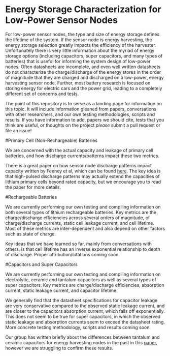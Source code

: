 Energy Storage Characterization for Low-Power Sensor Nodes
==========================================================

For low-power sensor nodes, the type and size of energy storage defines the 
lifetime of the system. If the sensor node is energy harvesting, the energy
storage selection greatly impacts the efficiency of the harvester. Unfortunately
there is very little information about the myriad of energy storage options 
(including capacitors, super capacitors, and many types of batteries) that 
is useful for informing the system design of low-power nodes. Often
datasheets are incomplete, and even well written datasheets do not
characterize the charge/discharge of the energy stores in the order of
magnitude that they are charged and discharged on a low-power, energy harvesting
sensor node. Further, most battery research is focused on storing energy
for electric cars and the power grid, leading to a completely different
set of concerns and tests. 

The point of this repository is to serve as a landing page for information
on this topic. It will include information gleaned from papers, conversations
with other researchers, and our own testing methodologies, scripts and results.
If you have information to add, papers we should cite, tests that you think are useful, 
or thoughts
on the project _please_ submit a pull request or file an issue!

#Primary Cell (Non-Rechargeable) Batteries

We are concerned with the actual capacity and leakage of primary
cell batteries, and how discharge currents/patterns impact these two metrics. 

There is a great paper on how sensor node discharge patterns
impact capacity written by Feeney et al, which can be found [here](http://ieeexplore.ieee.org/document/6814721/).
The key idea is that high-pulsed discharge patterns may actually extend the
capacities of lithium primary cells beyond rated capacity, but we encourage
you to read the paper for more details. 

#Rechargeable Batteries

We are currently performing our own testing and compiling information
on both several types of lithium rechargeable batteries. Key metrics
are the charge/discharge efficiencies across several orders of magnitude,
of charge/discharge currents, static cell leakage current, and cell lifetime.
Most of these metrics are inter-dependent and also depend on other factors such
as state of charge.

Key ideas that we have learned so far, mainly from conversations with others,
is that cell lifetime has an inverse exponential relationship to depth of
discharge. Proper attribution/citations coming soon.

#Capacitors and Super Capacitors

We are currently performing our own testing and compiling information
on electrolytic, ceramic and tantalum capacitors as well as
several types of super capacitors. Key metrics are
charge/discharge efficiencies, absorption current, static leakage current, 
and capacitor lifetime. 

We generally find that the datasheet specifications for capacitor
leakage are very conservative compared to the observed static leakage current,
and are closer to the capacitors absorption current, which falls off exponentially.
This does not seem to be true for super capacitors, in which the observed
static leakage and absorption currents seem to exceed the datasheet rating.
More concrete testing methodology, scripts and results coming soon.

Our group has written briefly about the differences between tantalum
and ceramic capacitors for energy harvesting nodes in the past in
this [paper](https://web.eecs.umich.edu/~prabal/pubs/papers/yerva12grafting.pdf),
however we are struggling to confirm these results.
